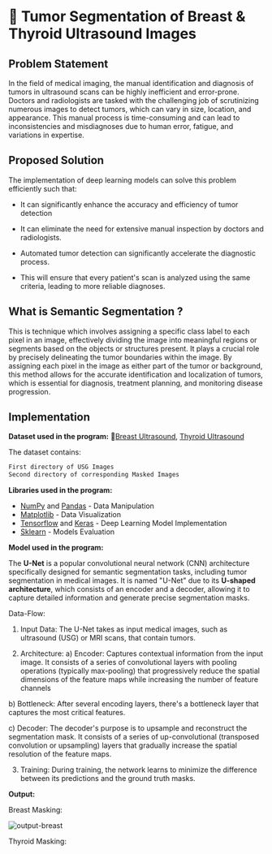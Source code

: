 
# 🚀 Tumor Segmentation of Breast & Thyroid Ultrasound Images

## Problem Statement

In the field of medical imaging, the manual identification and diagnosis of tumors in ultrasound scans can be highly inefficient and error-prone. Doctors and radiologists are tasked with the challenging job of scrutinizing numerous images to detect tumors, which can vary in size, location, and appearance. This manual process is time-consuming and can lead to inconsistencies and misdiagnoses due to human error, fatigue, and variations in expertise.

## Proposed Solution
The implementation of deep learning models can solve this problem efficiently such that:

* It can significantly enhance the accuracy and efficiency of tumor detection

* It can eliminate the need for extensive manual inspection by doctors and radiologists.

* Automated tumor detection can significantly accelerate the diagnostic process.

* This will ensure that every patient's scan is analyzed using the same criteria, leading to more reliable diagnoses.

## What is Semantic Segmentation ?  

This is technique which involves assigning a specific class label to each pixel in an image, effectively dividing the image into meaningful regions or segments based on the objects or structures present. It plays a crucial role by precisely delineating the tumor boundaries within the image. By assigning each pixel in the image as either part of the tumor or background, this method allows for the accurate identification and localization of tumors, which is essential for diagnosis, treatment planning, and monitoring disease progression. 

## Implementation

**Dataset used in the program:** 🔗[Breast Ultrasound](https://www.kaggle.com/datasets/aryashah2k/breast-ultrasound-images-dataset), [Thyroid Ultrasound](https://www.kaggle.com/datasets/eiraoi/thyroidultrasound)

The dataset contains:
```bash
First directory of USG Images
Second directory of corresponding Masked Images
```

**Libraries used in the program:**
* [NumPy](https://numpy.org/doc/stable/) and [Pandas](https://pandas.pydata.org/docs/) - Data Manipulation
* [Matplotlib](https://matplotlib.org/stable/index.html) - Data Visualization
* [Tensorflow](https://www.tensorflow.org/api_docs) and [Keras](https://www.tensorflow.org/guide/keras) - Deep Learning Model Implementation
* [Sklearn](https://scikit-learn.org/0.21/documentation.html) - Models Evaluation

**Model used in the program:**

The **U-Net** is a popular convolutional neural network (CNN) architecture specifically designed for semantic segmentation tasks, including tumor segmentation in medical images. It is named "U-Net" due to its **U-shaped architecture**, which consists of an encoder and a decoder, allowing it to capture detailed information and generate precise segmentation masks. 

Data-Flow:

1. Input Data:
The U-Net takes as input medical images, such as ultrasound (USG) or MRI scans, that contain tumors.

2. Architecture:
a) Encoder: Captures contextual information from the input image. It consists of a series of convolutional layers with pooling operations (typically max-pooling) that progressively reduce the spatial dimensions of the feature maps while increasing the number of feature channels

b) Bottleneck: After several encoding layers, there's a bottleneck layer that captures the most critical features.

c) Decoder: The decoder's purpose is to upsample and reconstruct the segmentation mask. It consists of a series of up-convolutional (transposed convolution or upsampling) layers that gradually increase the spatial resolution of the feature maps. 

3. Training:
During training, the network learns to minimize the difference between its predictions and the ground truth masks.


**Output:**

Breast Masking:

![output-breast](https://github.com/yuvraj-kalsi/Tumor-Segmentation/assets/84912620/e1a7b6eb-5e66-42cd-ad59-81cf826c1a53)


Thyroid Masking:





